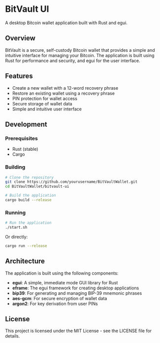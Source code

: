 # BitVault UI

A desktop Bitcoin wallet application built with Rust and egui.

## Overview

BitVault is a secure, self-custody Bitcoin wallet that provides a simple and intuitive interface for managing your Bitcoin. The application is built using Rust for performance and security, and egui for the user interface.

## Features

- Create a new wallet with a 12-word recovery phrase
- Restore an existing wallet using a recovery phrase
- PIN protection for wallet access
- Secure storage of wallet data
- Simple and intuitive user interface

## Development

### Prerequisites

- Rust (stable)
- Cargo

### Building

```bash
# Clone the repository
git clone https://github.com/yourusername/BitVaultWallet.git
cd BitVaultWallet/bitvault-ui

# Build the application
cargo build --release
```

### Running

```bash
# Run the application
./start.sh
```

Or directly:

```bash
cargo run --release
```

## Architecture

The application is built using the following components:

- **egui**: A simple, immediate mode GUI library for Rust
- **eframe**: The egui framework for creating desktop applications
- **bip39**: For generating and managing BIP-39 mnemonic phrases
- **aes-gcm**: For secure encryption of wallet data
- **argon2**: For key derivation from user PINs

## License

This project is licensed under the MIT License - see the LICENSE file for details.

